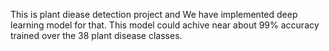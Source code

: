    This is plant diease detection project and We have implemented deep learning model for that. This model could achive near about 99% accuracy trained over the 38 plant disease classes.

